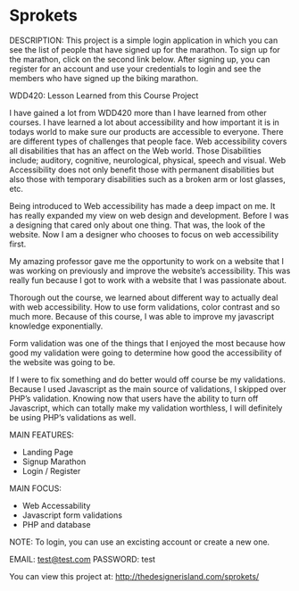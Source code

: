 # Sprokets 
 DESCRIPTION: This project is a simple login application in which you can see the list of people that have signed up for the marathon. To sign up for the marathon, click on the second link below. After signing up, you can register for an account and use your credentials to login and see the members who have signed up the biking marathon.

WDD420: Lesson Learned from this Course Project 

I have gained a lot from WDD420 more than I have learned from other courses. I have learned a lot about accessibility and how important it is in todays world to make sure our products are accessible to everyone. There are different types of challenges that people face. Web accessibility covers all disabilities that has an affect on the Web world. Those Disabilities include; auditory, cognitive, neurological, physical, speech and visual. Web Accessibility does not only benefit those with permanent disabilities but also those with temporary disabilities such as a broken arm or lost glasses, etc. 

Being introduced to Web accessibility has made a deep impact on me. It has really expanded my view on web design and development. Before I was a designing that cared only about one thing. That was, the look of the website. Now I am a designer who chooses to focus on web accessibility first. 

My amazing professor gave me the opportunity to work on a website that I was working on previously and improve the website’s accessibility. This was really fun because I got to work with a website that I was passionate about. 

Thorough out the course, we learned about different way to actually deal with web accessibility. How to use form validations, color contrast and so much more. Because of this course, I was able to improve my javascript knowledge exponentially. 

Form validation was one of the things that I enjoyed the most because how good my validation were going to determine how good the accessibility of the website was going to be. 

If I were to fix something and do better would off course be my validations. Because I used Javascript as the main source of validations, I skipped over PHP’s validation. Knowing now that users have the ability to turn off Javascript, which can totally make my validation worthless, I will definitely be using PHP’s validations as well.

MAIN FEATURES:
  + Landing Page
  + Signup Marathon
  + Login / Register

MAIN FOCUS:
  + Web Accessability
  + Javascript form validations
  + PHP and database

NOTE: To login, you can use an excisting account or create a new one.

   EMAIL: test@test.com
   PASSWORD: test

You can view this project at: http://thedesignerisland.com/sprokets/
